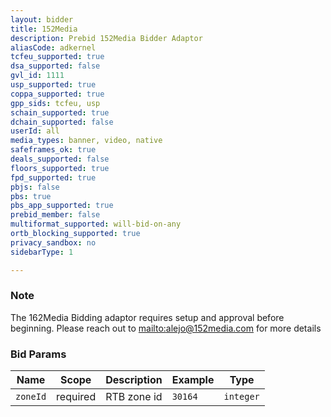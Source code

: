 ```yaml
---
layout: bidder
title: 152Media
description: Prebid 152Media Bidder Adaptor
aliasCode: adkernel
tcfeu_supported: true
dsa_supported: false
gvl_id: 1111
usp_supported: true
coppa_supported: true
gpp_sids: tcfeu, usp
schain_supported: true
dchain_supported: false
userId: all
media_types: banner, video, native
safeframes_ok: true
deals_supported: false
floors_supported: true
fpd_supported: true
pbjs: false
pbs: true
pbs_app_supported: true
prebid_member: false
multiformat_supported: will-bid-on-any
ortb_blocking_supported: true
privacy_sandbox: no
sidebarType: 1

---
```


### Note

The 162Media Bidding adaptor requires setup and approval before beginning. Please reach out to [mailto:alejo@152media.com](alejo@152media.com) for more details

### Bid Params


| Name     | Scope    | Description           | Example                   | Type     |
|----------|----------|-----------------------|---------------------------|----------|
| `zoneId` | required | RTB zone id           | `30164`                 | `integer` |
